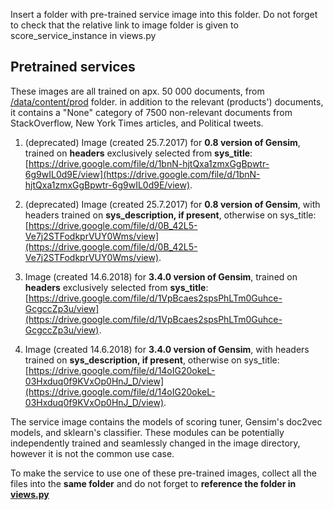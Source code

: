 Insert a folder with pre-trained service image into this folder.
Do not forget to check that the relative link to image folder is given to score_service_instance in views.py

## Pretrained services

These images are all trained on apx. 50 000 documents, from [/data/content/prod](https://github.com/searchisko/project-classifier-poc/tree/master/data/content/prod) folder.
in addition to the relevant (products') documents, it contains a "None" category 
of 7500 non-relevant documents from StackOverflow, New York Times articles, and Political tweets.

1. (deprecated) Image (created 25.7.2017) for **0.8 version of Gensim**, 
trained on **headers** exclusively selected from **sys_title**: 
[https://drive.google.com/file/d/1bnN-hjtQxa1zmxGgBpwtr-6g9wIL0d9E/view](https://drive.google.com/file/d/1bnN-hjtQxa1zmxGgBpwtr-6g9wIL0d9E/view).

2. (deprecated) Image (created 25.7.2017) for **0.8 version of Gensim**, 
with headers trained on **sys_description, if present**, otherwise on sys_title: 
[https://drive.google.com/file/d/0B_42L5-Ve7j2STFodkprVUY0Wms/view](https://drive.google.com/file/d/0B_42L5-Ve7j2STFodkprVUY0Wms/view).

3. Image (created 14.6.2018) for **3.4.0 version of Gensim**, 
trained on **headers** exclusively selected from **sys_title**: 
[https://drive.google.com/file/d/1VpBcaes2spsPhLTm0Guhce-GcgccZp3u/view](https://drive.google.com/file/d/1VpBcaes2spsPhLTm0Guhce-GcgccZp3u/view).

4. Image (created 14.6.2018) for **3.4.0 version of Gensim**, 
with headers trained on **sys_description, if present**, otherwise on sys_title: 
[https://drive.google.com/file/d/14oIG20okeL-03Hxduq0f9KVxOp0HnJ_D/view](https://drive.google.com/file/d/14oIG20okeL-03Hxduq0f9KVxOp0HnJ_D/view).

The service image contains the models of scoring tuner, Gensim's doc2vec models, and sklearn's classifier. 
These modules can be potentially independently trained and seamlessly changed in the image directory, 
however it is not the common use case.

To make the service to use one of these pre-trained images, collect all the files into the **same folder** and 
do not forget to **reference the folder in [views.py](https://github.com/searchisko/project-classifier-poc/blob/master/search_service/views.py)**
